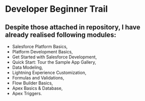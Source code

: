 # Developer Beginner Trail

## Despite those attached in repository, I have already realised following modules:
* Salesforce Platform Basics,
* Platform Development Basics,
* Get Started with Salesforce Development,
* Quick Start: Tour the Sample App Gallery,
* Data Modeling,
* Lightning Experience Customization,
* Formulas and Validations,
* Flow Builder Basics,
* Apex Basics & Database,
* Apex Triggers.


